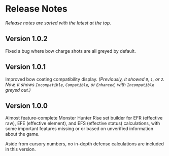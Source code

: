 # Release Notes

*Release notes are sorted with the latest at the top.*

## Version 1.0.2

Fixed a bug where bow charge shots are all greyed by default.

## Version 1.0.1

Improved bow coating compatibility display. *(Previously, it showed `0`, `1`, or `2`. Now, it shows `Incompatible`, `Compatible`, or `Enhanced`, with `Incompatible` greyed out.)*

## Version 1.0.0

Almost feature-complete Monster Hunter Rise set builder for EFR (effective raw), EFE (effective element), and EFS (effective status) calculations, with some important features missing or or based on unverified information about the game.

Aside from cursory numbers, no in-depth defense calculations are included in this version.

